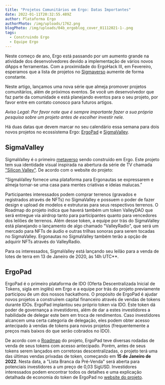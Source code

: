 ```yaml
---
title: "Projetos Comunitários em Ergo: Datas Importantes"
date: 2022-01-11T20:32:55.489Z
author: Plataforma Ergo
authorPhoto: /img/uploads/1762.png
blogPhoto: /img/uploads/04b_ergoblog_cover_01112021-1-.png
tags:
  - Construindo Ergo
  - Equipe Ergo
---
```

<!--StartFragment-->

Neste começo de ano, Ergo está passando por um aumento grande na atividade dos desenvolvedores devido a implementação de vários novos dApps e ferramentas. Com a proximidade do ErgoHack III, em Fevereiro, esperamos que a lista de projetos no [Sigmaverso](https://bit.ly/3kRCqpo) aumente de forma constante. 



Neste artigo, lançamos uma nova série que almeja promover projetos comunitários, além de próximos eventos. Se você um desenvolvedor que faz parte da comunidade e está planejando eventos para o seu projeto, por favor entre em contato conosco para futuros artigos.



*Aviso Legal: Por favor note que é sempre importante fazer a sua própria pesquisa sobre um projeto antes de escolher investir nele.* 



Há duas datas que devem marcar no seu calendário essa semana para dois novos projetos no ecossistema Ergo: [ErgoPad](https://ergopad.io/) e [SigmaValley](https://www.sigmavalley.org/about). 



## SigmaValley



SigmaValley é o primeiro [metaverso](https://pt.wikipedia.org/wiki/Metaverso) sendo construído em Ergo. Este projeto tem sua identidade visual inspirada na abertura da série de TV chamada ["Silicon Valley"](https://pt.wikipedia.org/wiki/Silicon_Valley_(teless%C3%A9rie)). De acordo com o website do projeto:



“SigmaValley fornece uma plataforma para Ergonautas se expressarem e almeja tornar-se uma casa para mentes criativas e ideias malucas.”



Participantes interessados podem comprar terrenos (gravados e registrados através de NFTs) no SigmaValley e possuem o poder de fazer design e upload de modelos e estruturas para seus respectivos terrenos. O Roadmap do projeto indica que haverá também um token ValleyDAO que será entregue via airdrop tanto para participantes quanto para vencedores dos leilões de terrenos. Além desse token, a equipe por trás do SigmaValley está planejando o lançamento de algo chamado "ValleyRadio", que será um mercado para NFTs de áudio e outras trilhas sonoras para serem tocadas no SigmaValley. Ergonautas no SigmaValley também terão a opção de adquirir NFTs através do ValleyRadio.



Para os interessados, SigmaValley está lançando seu leilão para a venda de lotes de terra em 13 de Janeiro de 2020, às 14h UTC**.



## ErgoPad



ErgoPad é o primeiro plataforma de IDO (Oferta Descentralizada Inicial de Tokens, sigla em inglês) em Ergo e a equipe por trás do projeto previamente participou de um dos nossos hackathons. O propósito de ErgoPad é ajudar novos projetos a construírem capital financeiro através de vendas de tokens durante IDOs. ErgoPad implantou seu próprio token via IDO. Este token dá poder de governança a investidores, além de dar a estes investidores a habilidade de delegar este bem em troca de rendimentos. Caso investidores alcancem uma certa categoria de delegação, eles podem obter acesso antecipado à vendas de tokens para novos projetos (frequentemente a preços mais baixos do que serão cobrados no IDO).



De acordo com o [Roadmap](https://ergopad.io/#roadmap) do projeto, ErgoPad teve diversas rodadas de venda de seus tokens com acesso antecipado. Porém, antes de seus tokens serem lançados em corretoras descentralizadas, o projeto terá uma das últimas vendas privadas de token, começando em **15 de Janeiro de 2022**. Nesta data, a "Lista Branca da Pré-Venda" será aberta para potenciais investidores a um preço de 0,03 SigUSD. Investidores interessados podem encontrar todos os detalhes e uma explicação detalhada de economia do token de ErgoPad no [website do projeto](https://ergopad.io/token).



<!--EndFragment-->